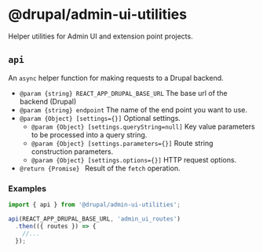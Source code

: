 # @drupal/admin-ui-utilities

Helper utilities for Admin UI and extension point projects.

## `api`

An `async` helper function for making requests to a Drupal backend.

- `@param {string} REACT_APP_DRUPAL_BASE_URL` The base url of the backend (Drupal)
- `@param {string} endpoint` The name of the end point you want to use.
- `@param {Object} [settings={}]` Optional settings.
  - `@param {Object} [settings.queryString=null]` Key value parameters to be processed into a query string.
  - `@param {Object} [settings.parameters={}]` Route string construction parameters.
  - `@param {Object} [settings.options={}]` HTTP request options.
- `@return {Promise} ` Result of the `fetch` operation.

### Examples

```javascript
import { api } from '@drupal/admin-ui-utilities';

api(REACT_APP_DRUPAL_BASE_URL, 'admin_ui_routes')
  .then(({ routes }) => {
    //...
  });
```
